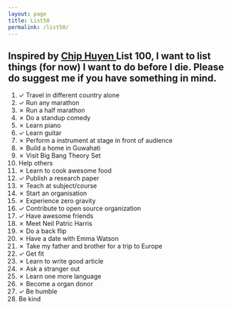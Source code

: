 ```yaml
---
layout: page
title: List50
permalink: /list50/
---
```


## Inspired by <a href="https://huyenchip.com/list-100/">Chip Huyen </a> List 100, I want to list things (for now) I want to do before I die. Please do suggest me if you have something in mind.<br />

<ol>
 <li>✓ Travel in different country alone</li> 
 <li>✓ Run any marathon</li> 
 <li>✗ Run a half marathon</li>
 <li>✗ Do a standup comedy</li>
 <li>✗ Learn piano </li>
 <li>✓ Learn guitar</li>
 <li>✗ Perform a instrument at stage in front of audience </li>
 <li>✗ Build a home in Guwahati </li>
 <li>✗ Visit Big Bang Theory Set </li>
 <li>  Help others </li>
 <li>✗ Learn to cook awesome food </li>
 <li>✓ Publish a research paper </li>
 <li>✗ Teach at subject/course </li>
 <li>✗ Start an organisation</li>
 <li>✗ Experience zero gravity </li>
 <li>✓ Contribute to open source organization </li>
 <li>✓ Have awesome friends </li>
 <li>✗ Meet Neil Patric Harris</li>
 <li>✗ Do a back flip</li>
 <li>✗ Have a date with Emma Watson</li>
 <li>✗ Take my father and brother for a trip to Europe</li>
 <li>✓ Get fit </li>
 <li>✗ Learn to write good article </li>
 <li>✗ Ask a stranger out</li>
 <li>✗ Learn one more language </li>
 <li>✗ Become a organ donor</li>
 <li>✓ Be humble </li>
 <li> Be kind </li>
</ol>
